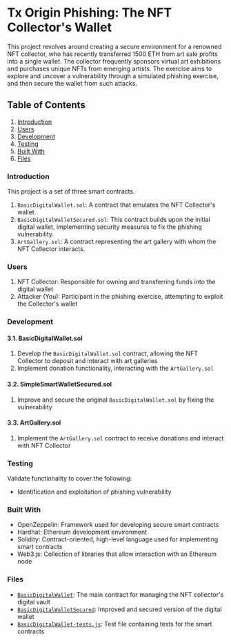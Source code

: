 # Tx Origin Phishing: The NFT Collector's Wallet

This project revolves around creating a secure environment for a renowned NFT collector, who has recently transferred 1500 ETH from art sale profits into a single wallet. The collector frequently sponsors virtual art exhibitions and purchases unique NFTs from emerging artists. The exercise aims to explore and uncover a vulnerability through a simulated phishing exercise, and then secure the wallet from such attacks.

## Table of Contents

1. [Introduction](#Introduction)
2. [Users](#Users)
3. [Development](#Development)
4. [Testing](#Testing)
5. [Built With](#BuiltWith)
6. [Files](#Files)

### <a name="Introduction"></a>Introduction

This project is a set of three smart contracts.

1. `BasicDigitalWallet.sol`: A contract that emulates the NFT Collector's wallet.
2. `BasicDigitalWalletSecured.sol`: This contract builds upon the initial digital wallet, implementing security measures to fix the phishing vulnerability.
3. `ArtGallery.sol`: A contract representing the art gallery with whom the NFT Collector interacts.

### <a name="Users"></a>Users

1. NFT Collector: Responsible for owning and transferring funds into the digital wallet
2. Attacker (You): Participant in the phishing exercise, attempting to exploit the Collector's wallet

### <a name="Development"></a>Development

#### 3.1. <a name='BasicDigitalWallet.sol'></a>BasicDigitalWallet.sol

1. Develop the `BasicDigitalWallet.sol` contract, allowing the NFT Collector to deposit and interact with art galleries
2. Implement donation functionality, interacting with the `ArtGallery.sol`

#### 3.2. <a name='BasicDigitalWalletSecured.sol'></a>SimpleSmartWalletSecured.sol

1. Improve and secure the original `BasicDigitalWallet.sol` by fixing the vulnerability

#### 3.3. <a name='ArtGallery.sol'></a>ArtGallery.sol

1. Implement the `ArtGallery.sol` contract to receive donations and interact with NFT Collector

### <a name='Testing'></a>Testing

Validate functionality to cover the following:

- Identification and exploitation of phishing vulnerability

### <a name="BuiltWith"></a>Built With

- OpenZeppelin: Framework used for developing secure smart contracts
- Hardhat: Ethereum development environment
- Solidity: Contract-oriented, high-level language used for implementing smart contracts
- Web3.js: Collection of libraries that allow interaction with an Ethereum node

### <a name="Files"></a>Files

- [`BasicDigitalWallet`](./BasicDigitalWallet.sol): The main contract for managing the NFT collector's digital vault
- [`BasicDigitalWalletSecured`](./BasicDigitalWalletSecured.sol): Improved and secured version of the digital wallet
- [`BasicDigitalWallet-tests.js`](./BasicDigitalWallet-tests.js): Test file containing tests for the smart contracts
